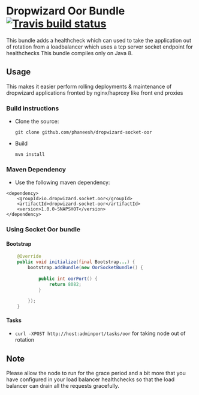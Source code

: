 # Dropwizard Oor Bundle [![Travis build status](https://travis-ci.org/phaneesh/dropwizard-socket-oor.svg?branch=master)](https://travis-ci.org/phaneesh/dropwizard-socket-oor)

This bundle adds a healthcheck which can used to take the application out of rotation from
a loadbalancer which uses a tcp server socket endpoint for healthchecks
This bundle compiles only on Java 8.
 
## Usage
This makes it easier perform rolling deployments & maintenance of dropwizard applications fronted by nginx/haproxy like front end proxies
 
### Build instructions
  - Clone the source:

        git clone github.com/phaneesh/dropwizard-socket-oor

  - Build

        mvn install

### Maven Dependency
* Use the following maven dependency:
```
<dependency>
    <groupId>io.dropwizard.socket.oor</groupId>
    <artifactId>dropwizard-socket-oor</artifactId>
    <version>1.0.0-SNAPSHOT</version>
</dependency>
```

### Using Socket Oor bundle

#### Bootstrap
```java
    @Override
    public void initialize(final Bootstrap...) {
        bootstrap.addBundle(new OorSocketBundle() {
            
            public int oorPort() {
                return 8082;
            }
            
        });
    }
```

#### Tasks
* ```curl -XPOST http://host:adminport/tasks/oor``` for taking node out of rotation

## Note
Please allow the node to run for the grace period and a bit more that
you have configured in your load balancer healthchecks so that the
load balancer can drain all the requests gracefully.